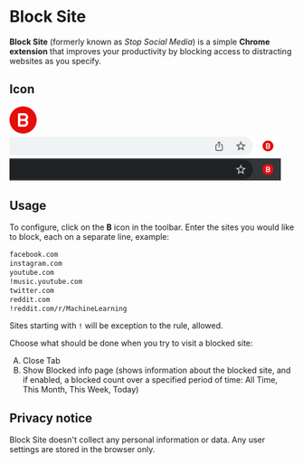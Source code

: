 # Block Site

**Block Site** (formerly known as _Stop Social Media_) is a simple **Chrome extension** that improves your productivity by blocking access to distracting websites as you specify.

## Icon

<img src="public/icon_128.png" width="48">

<img src="public/toolbar/light.png" width="480">
<img src="public/toolbar/dark.png" width="480">

## Usage

To configure, click on the **B** icon in the toolbar. Enter the sites you would like to block, each on a separate line, example:

```
facebook.com
instagram.com
youtube.com
!music.youtube.com
twitter.com
reddit.com
!reddit.com/r/MachineLearning
```

Sites starting with `!` will be exception to the rule, allowed.

Choose what should be done when you try to visit a blocked site:

<ol type="A">
<li>Close Tab</li>
<li>Show Blocked info page (shows information about the blocked site, and if enabled, a blocked count over a specified period of time: All Time, This Month, This Week, Today)</li>
</ol>

## Privacy notice

Block Site doesn't collect any personal information or data.
Any user settings are stored in the browser only.
